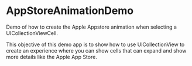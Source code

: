 # AppStoreAnimationDemo
Demo of how to create the Apple Appstore animation when selecting a UICollectionViewCell.


This objective of this demo app is to show how to use UICollectionView to create an experience where you can show cells that can expand and show more details like the Apple App Store.
